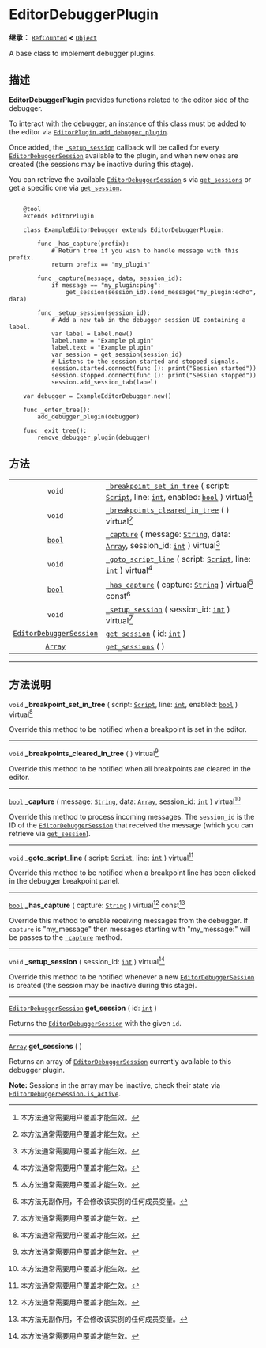 <!-- ⚠ 请勿编辑本文件 ⚠ -->
<!-- 本文档使用脚本从 WeDot 引擎源码仓库生成。 -->
<!-- 生成脚本：https://github.com/WeDot-Engine/WeDot/tree/4.3/doc/tools/make_md.py； -->
<!-- 原文件：https://github.com/WeDot-Engine/WeDot/tree/4.3/doc/classes/EditorDebuggerPlugin.xml。 -->

<div id="_class_editordebuggerplugin"></div>

# EditorDebuggerPlugin

**继承：** [`RefCounted`](class_refcounted.md) **<** [`Object`](class_object.md)

A base class to implement debugger plugins.

## 描述

**EditorDebuggerPlugin** provides functions related to the editor side of the debugger.

To interact with the debugger, an instance of this class must be added to the editor via [`EditorPlugin.add_debugger_plugin`](class_editorplugin.md#class_editorplugin_method_add_debugger_plugin).

Once added, the [`_setup_session`](class_editordebuggerplugin.md#class_editordebuggerplugin_private_method__setup_session) callback will be called for every [`EditorDebuggerSession`](class_editordebuggersession.md) available to the plugin, and when new ones are created (the sessions may be inactive during this stage).

You can retrieve the available [`EditorDebuggerSession`](class_editordebuggersession.md) s via [`get_sessions`](class_editordebuggerplugin.md#class_editordebuggerplugin_method_get_sessions) or get a specific one via [`get_session`](class_editordebuggerplugin.md#class_editordebuggerplugin_method_get_session).



```gdscript

    @tool
    extends EditorPlugin
    
    class ExampleEditorDebugger extends EditorDebuggerPlugin:
    
        func _has_capture(prefix):
            # Return true if you wish to handle message with this prefix.
            return prefix == "my_plugin"
    
        func _capture(message, data, session_id):
            if message == "my_plugin:ping":
                get_session(session_id).send_message("my_plugin:echo", data)
    
        func _setup_session(session_id):
            # Add a new tab in the debugger session UI containing a label.
            var label = Label.new()
            label.name = "Example plugin"
            label.text = "Example plugin"
            var session = get_session(session_id)
            # Listens to the session started and stopped signals.
            session.started.connect(func (): print("Session started"))
            session.stopped.connect(func (): print("Session stopped"))
            session.add_session_tab(label)
    
    var debugger = ExampleEditorDebugger.new()
    
    func _enter_tree():
        add_debugger_plugin(debugger)
    
    func _exit_tree():
        remove_debugger_plugin(debugger)
```





## 方法

|||
|:-:|:--|
| `void`                                                    | [`_breakpoint_set_in_tree`](class_editordebuggerplugin.md#class_editordebuggerplugin_private_method__breakpoint_set_in_tree) ( script: [`Script`](class_script.md), line: [`int`](class_int.md), enabled: [`bool`](class_bool.md) ) virtual[^virtual] |
| `void`                                                    | [`_breakpoints_cleared_in_tree`](class_editordebuggerplugin.md#class_editordebuggerplugin_private_method__breakpoints_cleared_in_tree) ( ) virtual[^virtual]                                                                                          |
| [`bool`](class_bool.md)                                   | [`_capture`](class_editordebuggerplugin.md#class_editordebuggerplugin_private_method__capture) ( message: [`String`](class_string.md), data: [`Array`](class_array.md), session_id: [`int`](class_int.md) ) virtual[^virtual]                         |
| `void`                                                    | [`_goto_script_line`](class_editordebuggerplugin.md#class_editordebuggerplugin_private_method__goto_script_line) ( script: [`Script`](class_script.md), line: [`int`](class_int.md) ) virtual[^virtual]                                               |
| [`bool`](class_bool.md)                                   | [`_has_capture`](class_editordebuggerplugin.md#class_editordebuggerplugin_private_method__has_capture) ( capture: [`String`](class_string.md) ) virtual[^virtual] const[^const]                                                                       |
| `void`                                                    | [`_setup_session`](class_editordebuggerplugin.md#class_editordebuggerplugin_private_method__setup_session) ( session_id: [`int`](class_int.md) ) virtual[^virtual]                                                                                    |
| [`EditorDebuggerSession`](class_editordebuggersession.md) | [`get_session`](class_editordebuggerplugin.md#class_editordebuggerplugin_method_get_session) ( id: [`int`](class_int.md) )                                                                                                                            |
| [`Array`](class_array.md)                                 | [`get_sessions`](class_editordebuggerplugin.md#class_editordebuggerplugin_method_get_sessions) ( )                                                                                                                                                    |

<!-- rst-class:: classref-section-separator -->

---

## 方法说明

<div id="_class_editordebuggerplugin_private_method__breakpoint_set_in_tree"></div>

`void` **_breakpoint_set_in_tree** ( script: [`Script`](class_script.md), line: [`int`](class_int.md), enabled: [`bool`](class_bool.md) ) virtual[^virtual]<div id="class_editordebuggerplugin_private_method__breakpoint_set_in_tree"></div>

Override this method to be notified when a breakpoint is set in the editor.

<!-- rst-class:: classref-item-separator -->

---

<div id="_class_editordebuggerplugin_private_method__breakpoints_cleared_in_tree"></div>

`void` **_breakpoints_cleared_in_tree** ( ) virtual[^virtual]<div id="class_editordebuggerplugin_private_method__breakpoints_cleared_in_tree"></div>

Override this method to be notified when all breakpoints are cleared in the editor.

<!-- rst-class:: classref-item-separator -->

---

<div id="_class_editordebuggerplugin_private_method__capture"></div>

[`bool`](class_bool.md) **_capture** ( message: [`String`](class_string.md), data: [`Array`](class_array.md), session_id: [`int`](class_int.md) ) virtual[^virtual]<div id="class_editordebuggerplugin_private_method__capture"></div>

Override this method to process incoming messages. The `session_id` is the ID of the [`EditorDebuggerSession`](class_editordebuggersession.md) that received the message (which you can retrieve via [`get_session`](class_editordebuggerplugin.md#class_editordebuggerplugin_method_get_session)).

<!-- rst-class:: classref-item-separator -->

---

<div id="_class_editordebuggerplugin_private_method__goto_script_line"></div>

`void` **_goto_script_line** ( script: [`Script`](class_script.md), line: [`int`](class_int.md) ) virtual[^virtual]<div id="class_editordebuggerplugin_private_method__goto_script_line"></div>

Override this method to be notified when a breakpoint line has been clicked in the debugger breakpoint panel.

<!-- rst-class:: classref-item-separator -->

---

<div id="_class_editordebuggerplugin_private_method__has_capture"></div>

[`bool`](class_bool.md) **_has_capture** ( capture: [`String`](class_string.md) ) virtual[^virtual] const[^const]<div id="class_editordebuggerplugin_private_method__has_capture"></div>

Override this method to enable receiving messages from the debugger. If `capture` is "my_message" then messages starting with "my_message:" will be passes to the [`_capture`](class_editordebuggerplugin.md#class_editordebuggerplugin_private_method__capture) method.

<!-- rst-class:: classref-item-separator -->

---

<div id="_class_editordebuggerplugin_private_method__setup_session"></div>

`void` **_setup_session** ( session_id: [`int`](class_int.md) ) virtual[^virtual]<div id="class_editordebuggerplugin_private_method__setup_session"></div>

Override this method to be notified whenever a new [`EditorDebuggerSession`](class_editordebuggersession.md) is created (the session may be inactive during this stage).

<!-- rst-class:: classref-item-separator -->

---

<div id="_class_editordebuggerplugin_method_get_session"></div>

[`EditorDebuggerSession`](class_editordebuggersession.md) **get_session** ( id: [`int`](class_int.md) )<div id="class_editordebuggerplugin_method_get_session"></div>

Returns the [`EditorDebuggerSession`](class_editordebuggersession.md) with the given `id`.

<!-- rst-class:: classref-item-separator -->

---

<div id="_class_editordebuggerplugin_method_get_sessions"></div>

[`Array`](class_array.md) **get_sessions** ( )<div id="class_editordebuggerplugin_method_get_sessions"></div>

Returns an array of [`EditorDebuggerSession`](class_editordebuggersession.md) currently available to this debugger plugin.

 **Note:** Sessions in the array may be inactive, check their state via [`EditorDebuggerSession.is_active`](class_editordebuggersession.md#class_editordebuggersession_method_is_active).

[^virtual]: 本方法通常需要用户覆盖才能生效。
[^const]: 本方法无副作用，不会修改该实例的任何成员变量。
[^vararg]: 本方法除了能接受在此处描述的参数外，还能够继续接受任意数量的参数。
[^constructor]: 本方法用于构造某个类型。
[^static]: 调用本方法无需实例，可直接使用类名进行调用。
[^operator]: 本方法描述的是使用本类型作为左操作数的有效运算符。
[^bitfield]: 这个值是由下列位标志构成位掩码的整数。
[^void]: 无返回值。
